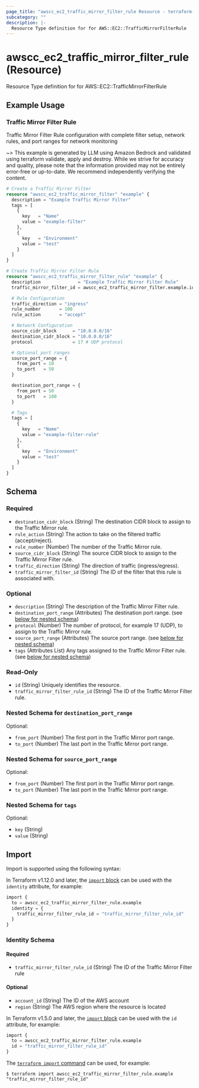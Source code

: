 ```yaml
---
page_title: "awscc_ec2_traffic_mirror_filter_rule Resource - terraform-provider-awscc"
subcategory: ""
description: |-
  Resource Type definition for for AWS::EC2::TrafficMirrorFilterRule
---
```


# awscc_ec2_traffic_mirror_filter_rule (Resource)

Resource Type definition for for AWS::EC2::TrafficMirrorFilterRule

## Example Usage

### Traffic Mirror Filter Rule
Traffic Mirror Filter Rule configuration with complete filter setup, network rules, and port ranges for network monitoring

~> This example is generated by LLM using Amazon Bedrock and validated using terraform validate, apply and destroy. While we strive for accuracy and quality, please note that the information provided may not be entirely error-free or up-to-date. We recommend independently verifying the content.

```terraform
# Create a Traffic Mirror Filter
resource "awscc_ec2_traffic_mirror_filter" "example" {
  description = "Example Traffic Mirror Filter"
  tags = [
    {
      key   = "Name"
      value = "example-filter"
    },
    {
      key   = "Environment"
      value = "test"
    }
  ]
}

# Create Traffic Mirror Filter Rule
resource "awscc_ec2_traffic_mirror_filter_rule" "example" {
  description              = "Example Traffic Mirror Filter Rule"
  traffic_mirror_filter_id = awscc_ec2_traffic_mirror_filter.example.id

  # Rule Configuration
  traffic_direction = "ingress"
  rule_number       = 100
  rule_action       = "accept"

  # Network Configuration
  source_cidr_block      = "10.0.0.0/16"
  destination_cidr_block = "10.0.0.0/16"
  protocol               = 17 # UDP protocol

  # Optional port ranges
  source_port_range = {
    from_port = 10
    to_port   = 50
  }

  destination_port_range = {
    from_port = 50
    to_port   = 100
  }

  # Tags
  tags = [
    {
      key   = "Name"
      value = "example-filter-rule"
    },
    {
      key   = "Environment"
      value = "test"
    }
  ]
}
```

<!-- schema generated by tfplugindocs -->
## Schema

### Required

- `destination_cidr_block` (String) The destination CIDR block to assign to the Traffic Mirror rule.
- `rule_action` (String) The action to take on the filtered traffic (accept/reject).
- `rule_number` (Number) The number of the Traffic Mirror rule.
- `source_cidr_block` (String) The source CIDR block to assign to the Traffic Mirror Filter rule.
- `traffic_direction` (String) The direction of traffic (ingress/egress).
- `traffic_mirror_filter_id` (String) The ID of the filter that this rule is associated with.

### Optional

- `description` (String) The description of the Traffic Mirror Filter rule.
- `destination_port_range` (Attributes) The destination port range. (see [below for nested schema](#nestedatt--destination_port_range))
- `protocol` (Number) The number of protocol, for example 17 (UDP), to assign to the Traffic Mirror rule.
- `source_port_range` (Attributes) The source port range. (see [below for nested schema](#nestedatt--source_port_range))
- `tags` (Attributes List) Any tags assigned to the Traffic Mirror Filter rule. (see [below for nested schema](#nestedatt--tags))

### Read-Only

- `id` (String) Uniquely identifies the resource.
- `traffic_mirror_filter_rule_id` (String) The ID of the Traffic Mirror Filter rule.

<a id="nestedatt--destination_port_range"></a>
### Nested Schema for `destination_port_range`

Optional:

- `from_port` (Number) The first port in the Traffic Mirror port range.
- `to_port` (Number) The last port in the Traffic Mirror port range.


<a id="nestedatt--source_port_range"></a>
### Nested Schema for `source_port_range`

Optional:

- `from_port` (Number) The first port in the Traffic Mirror port range.
- `to_port` (Number) The last port in the Traffic Mirror port range.


<a id="nestedatt--tags"></a>
### Nested Schema for `tags`

Optional:

- `key` (String)
- `value` (String)

## Import

Import is supported using the following syntax:

In Terraform v1.12.0 and later, the [`import` block](https://developer.hashicorp.com/terraform/language/import) can be used with the `identity` attribute, for example:

```terraform
import {
  to = awscc_ec2_traffic_mirror_filter_rule.example
  identity = {
    traffic_mirror_filter_rule_id = "traffic_mirror_filter_rule_id"
  }
}
```

<!-- schema generated by tfplugindocs -->
### Identity Schema

#### Required

- `traffic_mirror_filter_rule_id` (String) The ID of the Traffic Mirror Filter rule

#### Optional

- `account_id` (String) The ID of the AWS account
- `region` (String) The AWS region where the resource is located

In Terraform v1.5.0 and later, the [`import` block](https://developer.hashicorp.com/terraform/language/import) can be used with the `id` attribute, for example:

```terraform
import {
  to = awscc_ec2_traffic_mirror_filter_rule.example
  id = "traffic_mirror_filter_rule_id"
}
```

The [`terraform import` command](https://developer.hashicorp.com/terraform/cli/commands/import) can be used, for example:

```shell
$ terraform import awscc_ec2_traffic_mirror_filter_rule.example "traffic_mirror_filter_rule_id"
```
